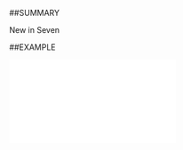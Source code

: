 

##SUMMARY

New in Seven


##EXAMPLE

![](../../Examples/vbs/SOSettings.GetNumLicense.vbs.txt)





